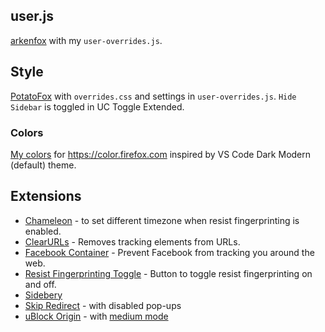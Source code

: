 ## user.js
[arkenfox](https://github.com/arkenfox/user.js/) with my `user-overrides.js`.

## Style
[PotatoFox](https://codeberg.org/awwpotato/FirefoxCSS/) with `overrides.css` and settings in `user-overrides.js`. `Hide Sidebar` is toggled in UC Toggle Extended.

### Colors
[My colors](https://color.firefox.com/?theme=XQAAAAKzAQAAAAAAAABBKYhm849SCia9U4KEGccwS-xMDPr1qJSUaaq-qy5QgqeHG4K15Qc_nqHwqu8WGxbOpPEvrDiossbL_WBKbjL7G_BwGzKpv39QUiI_l428kR-Gr_HQkv8KChj5mJhqNiLbW2z5Sr6jJzKh2H7nvWtW1uSGUeRKNS_DM3-tzJlDh4J37L0bLAqTnk5VUrTi3czK3rCgUoubFZiPm-V6Vb0F1wk3hI2SBr1JGUEkqwOI9iMsavT4mWBfpQ6Z9UnrVODJAPrEgnFUs2Qn6rsErJU1wNN9axSI8Ev7jvPXKaOmqM7KUICtOE4JqA9yHFP_9-CsUA) for https://color.firefox.com inspired by VS Code Dark Modern (default) theme.

## Extensions
- [Chameleon](https://addons.mozilla.org/en-US/firefox/addon/chameleon-ext/) - to set different timezone when resist fingerprinting is enabled.
- [ClearURLs](https://addons.mozilla.org/en-US/firefox/addon/clearurls/) - Removes tracking elements from URLs.
- [Facebook Container](https://addons.mozilla.org/en-US/firefox/addon/facebook-container/) - Prevent Facebook from tracking you around the web.
- [Resist Fingerprinting Toggle](https://addons.mozilla.org/en-US/firefox/addon/rfp-toggle/) - Button to toggle resist fingerprinting on and off.
- [Sidebery](https://addons.mozilla.org/en-US/firefox/addon/sidebery/)
- [Skip Redirect](https://addons.mozilla.org/en-US/firefox/addon/skip-redirect/) - with disabled pop-ups
- [uBlock Origin](https://addons.mozilla.org/en-US/firefox/addon/ublock-origin/) - with [medium mode](https://github.com/gorhill/uBlock/wiki/Blocking-mode:-medium-mode)
